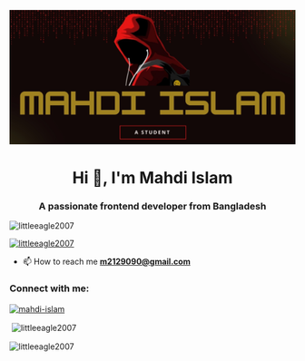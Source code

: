 ![logo](https://github.com/LittleEagle2007/LittleEagle2007/blob/main/Banner.jpg)
<h1 align="center">Hi 👋, I'm Mahdi Islam</h1>
<h3 align="center">A passionate frontend developer from Bangladesh</h3>

<p align="left"> <img src="https://komarev.com/ghpvc/?username=littleeagle2007&label=Profile%20views&color=0e75b6&style=flat" alt="littleeagle2007" /> </p>

<p align="left"> <a href="https://github.com/ryo-ma/github-profile-trophy"><img src="https://github-profile-trophy.vercel.app/?username=littleeagle2007" alt="littleeagle2007" /></a> </p>

- 📫 How to reach me **m2129090@gmail.com**

<h3 align="left">Connect with me:</h3>
<p align="left">
<a href="https://www.facebook.com/profile.php?id=61553579514428" target="blank"><img align="center" src="https://raw.githubusercontent.com/rahuldkjain/github-profile-readme-generator/master/src/images/icons/Social/facebook.svg" alt="mahdi-islam" height="30" width="40" /></a>
</p>

<p>&nbsp;<img align="center" src="https://github-readme-stats.vercel.app/api?username=littleeagle2007&show_icons=true&locale=en" alt="littleeagle2007" /></p>

<p><img align="center" src="https://github-readme-streak-stats.herokuapp.com/?user=littleeagle2007&" alt="littleeagle2007" /></p>

